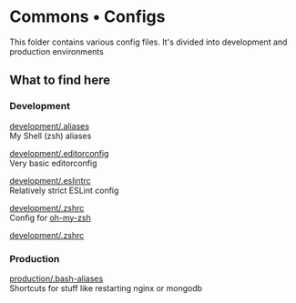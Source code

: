 # Commons • Configs

This folder contains various config files. It's divided into development and production environments

## What to find here

### Development

[development/.aliases](./development/.aliases)    
My Shell (zsh) aliases

[development/.editorconfig](./development/.editorconfig)    
Very basic editorconfig

[development/.eslintrc](./development/.eslintrc)    
Relatively strict ESLint config

[development/.zshrc](./development/.zshrc)    
Config for [oh-my-zsh](https://github.com/robbyrussell/oh-my-zsh)

[development/.zshrc](./development/.zshrc)    

### Production

[production/.bash-aliases](./production/.bash-aliases)    
Shortcuts for stuff like restarting nginx or mongodb
